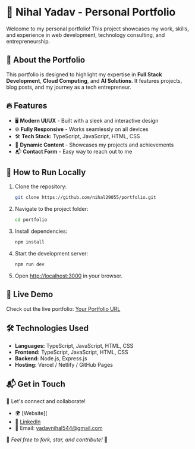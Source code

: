 # 🚀 Nihal Yadav - Personal Portfolio

Welcome to my personal portfolio! This project showcases my work, skills, and experience in web development, technology consulting, and entrepreneurship.

## 🌟 About the Portfolio
This portfolio is designed to highlight my expertise in **Full Stack Development**, **Cloud Computing**, and **AI Solutions**. It features projects, blog posts, and my journey as a tech entrepreneur.

## 🔥 Features
- 🖥 **Modern UI/UX** - Built with a sleek and interactive design
- 🌐 **Fully Responsive** - Works seamlessly on all devices
- 🛠 **Tech Stack:** TypeScript, JavaScript, HTML, CSS
- 🎯 **Dynamic Content** - Showcases my projects and achievements
- 📬 **Contact Form** - Easy way to reach out to me

## 🚀 How to Run Locally
1. Clone the repository:
   ```sh
   git clone https://github.com/nihal29055/portfolio.git
   ```
2. Navigate to the project folder:
   ```sh
   cd portfolio
   ```
3. Install dependencies:
   ```sh
   npm install
   ```
4. Start the development server:
   ```sh
   npm run dev
   ```
5. Open [http://localhost:3000](http://localhost:3000) in your browser.

## 📌 Live Demo
Check out the live portfolio: [Your Portfolio URL](#)

## 🛠 Technologies Used
- **Languages:** TypeScript, JavaScript, HTML, CSS
- **Frontend:** TypeScript, JavaScript, HTML, CSS
- **Backend:** Node.js, Express.js
- **Hosting:** Vercel / Netlify / GitHub Pages

## 📬 Get in Touch
🚀 Let's connect and collaborate!
- 🌍 [Website](
- 💼 [LinkedIn](https://www.linkedin.com/in/nihal-yadav2)
- 📧 Email: yadavnihal544@gmail.com

🔗 *Feel free to fork, star, and contribute!* 🌟

